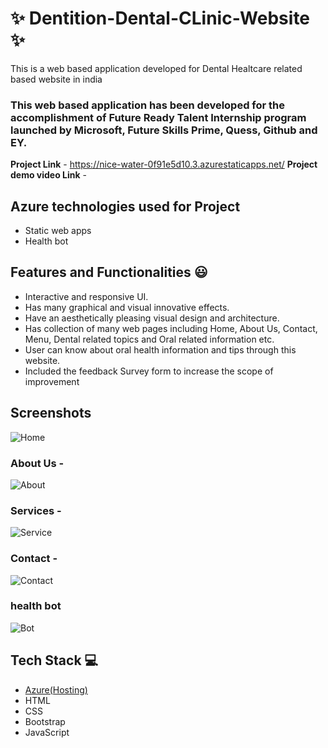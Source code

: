 # ✨  Dentition-Dental-CLinic-Website ✨

This is a web based application developed for Dental Healtcare related based website in india

### This web based application has been developed for the accomplishment of Future Ready Talent Internship program launched by Microsoft, Future Skills Prime, Quess, Github and EY.


**Project Link** - https://nice-water-0f91e5d10.3.azurestaticapps.net/
**Project demo video Link** -   


## Azure technologies used for Project

- Static web apps
- Health bot

## Features and Functionalities 😃

- Interactive and responsive UI.
- Has many graphical and visual innovative effects.
- Have an aesthetically pleasing visual design and architecture.
- Has collection of many web pages including Home, About Us, Contact, Menu, Dental related topics and Oral related information etc.
- User can know about oral health information and tips through this website.
- Included the feedback Survey form to increase the scope of improvement 

## Screenshots



![Home](https://github.com/NehaVital/Dentition-Dental-Clinic-website/assets/112386508/bbfad0c7-e4fc-490d-9110-41f498394900)
   



### About Us -

![About](https://github.com/NehaVital/Dentition-Dental-Clinic-website/assets/112386508/7ac8ab51-6384-481f-ba8d-ba50f1a4282a)




### Services -

![Service](https://github.com/NehaVital/Dentition-Dental-Clinic-website/assets/112386508/9907faed-7135-4869-b7c5-d4b0e5f6e60b)



### Contact -

![Contact](https://github.com/NehaVital/Dentition-Dental-Clinic-website/assets/112386508/47175fe3-7946-4860-b8f6-013c0789cf9d)



### health bot

![Bot](https://github.com/NehaVital/Dentition-Dental-Clinic-website/assets/112386508/d549aeae-0f36-4e7c-b17b-3df4a5177af8)




## Tech Stack 💻

- [Azure(Hosting)](https://azure.microsoft.com/en-in/features/azure-portal/)
- HTML
- CSS
- Bootstrap
- JavaScript
